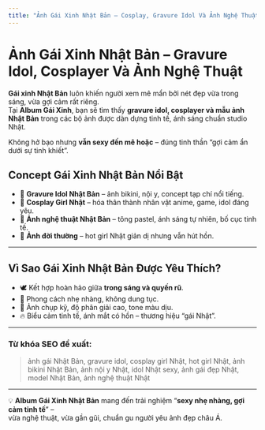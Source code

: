 ```yaml
---
title: "Ảnh Gái Xinh Nhật Bản – Cosplay, Gravure Idol Và Ảnh Nghệ Thuật Tinh Tế"
---
```


# Ảnh Gái Xinh Nhật Bản – Gravure Idol, Cosplayer Và Ảnh Nghệ Thuật

**Gái xinh Nhật Bản** luôn khiến người xem mê mẩn bởi nét đẹp vừa trong sáng, vừa gợi cảm rất riêng.  
Tại **Album Gái Xinh**, bạn sẽ tìm thấy **gravure idol, cosplayer và mẫu ảnh Nhật Bản** trong các bộ ảnh được dàn dựng tinh tế, ánh sáng chuẩn studio Nhật.

Không hở bạo nhưng **vẫn sexy đến mê hoặc** – đúng tinh thần “gợi cảm ẩn dưới sự tinh khiết”.
<!--more-->

## Concept Gái Xinh Nhật Bản Nổi Bật

- 🎎 **Gravure Idol Nhật Bản** – ảnh bikini, nội y, concept tạp chí nổi tiếng.  
- 🧸 **Cosplay Girl Nhật** – hóa thân thành nhân vật anime, game, idol đáng yêu.  
- 🌸 **Ảnh nghệ thuật Nhật Bản** – tông pastel, ánh sáng tự nhiên, bố cục tinh tế.  
- 💋 **Ảnh đời thường** – hot girl Nhật giản dị nhưng vẫn hút hồn.  

---

## Vì Sao Gái Xinh Nhật Bản Được Yêu Thích?

- 🕊️ Kết hợp hoàn hảo giữa **trong sáng và quyến rũ**.  
- 🧡 Phong cách nhẹ nhàng, không dung tục.  
- 📸 Ảnh chụp kỹ, độ phân giải cao, tone màu dịu.  
- 🔥 Biểu cảm tinh tế, ánh mắt có hồn – thương hiệu “gái Nhật”.  

---

### Từ khóa SEO đề xuất:
> ảnh gái Nhật Bản, gravure idol, cosplay girl Nhật, hot girl Nhật, ảnh bikini Nhật Bản, ảnh nội y Nhật, idol Nhật sexy, ảnh gái đẹp Nhật, model Nhật Bản, ảnh nghệ thuật Nhật

---

💡 **Album Gái Xinh Nhật Bản** mang đến trải nghiệm “**sexy nhẹ nhàng, gợi cảm tinh tế**” –  
vừa nghệ thuật, vừa gần gũi, chuẩn gu người yêu ảnh đẹp châu Á.

